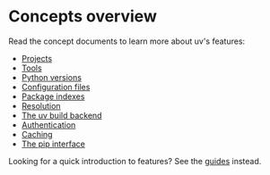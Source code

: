# Concepts overview

Read the concept documents to learn more about uv's features:

- [Projects](./projects/index.md)
- [Tools](./tools.md)
- [Python versions](./python-versions.md)
- [Configuration files](./configuration-files.md)
- [Package indexes](./indexes.md)
- [Resolution](./resolution.md)
- [The uv build backend](./build-backend.md)
- [Authentication](./authentication.md)
- [Caching](./cache.md)
- [The pip interface](../pip/index.md)

Looking for a quick introduction to features? See the [guides](../guides/index.md) instead.
